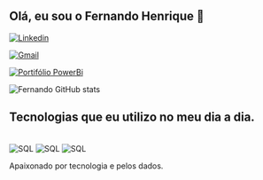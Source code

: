 ## Olá, eu sou o Fernando Henrique 👋

[![Linkedin](https://img.shields.io/badge/LinkedIn-0077B5?style=for-the-badge&logo=linkedin&logoColor=white)](https://www.linkedin.com/in/fernando-henrique-938a96168/)

[![Gmail](https://img.shields.io/badge/Gmail-D14836?style=for-the-badge&logo=gmail&logoColor=white)](<mailto: henriquenando1993@gmail.com>)

[![Portifólio PowerBi](https://img.shields.io/website-up-down-green-red/http/monip.org.svg)](https://sites.google.com/view/portfolio-fernando-henrique/in%C3%ADcio)


![Fernando GitHub stats](https://github-readme-stats.vercel.app/api?username=FernandoHenrique28&show_icons=true&theme=dracula)


## Tecnologias que eu utilizo no meu dia a dia.

<div style="display: inline_block"><br/>
    <img align="center" alt="SQL" src="https://img.shields.io/badge/Microsoft_SQL_Server-CC2927?style=for-the-badge&logo=microsoft-sql-server&logoColor=white"/>
    <img align="center" alt="SQL" src="https://img.shields.io/badge/MySQL-00000F?style=for-the-badge&logo=mysql&logoColor=white"/>
    <img align="center" alt="SQL" src="https://img.shields.io/badge/Python-3776AB?style=for-the-badge&logo=python&logoColor=white"/> 
</div>

Apaixonado por tecnologia e pelos dados.

